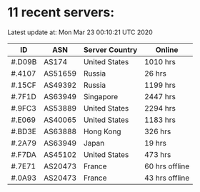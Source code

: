 # 11 recent servers:

Latest update at: Mon Mar 23 00:10:21 UTC 2020

| ID | ASN | Server Country | Online |
| -- | --- | -------------- | ------ |
| #.D09B | AS174 | United States | 1010 hrs |
| #.4107 | AS51659 | Russia | 26 hrs |
| #.15CF | AS49392 | Russia | 1199 hrs |
| #.7F1D | AS63949 | Singapore | 2447 hrs |
| #.9FC3 | AS53889 | United States | 2294 hrs |
| #.E069 | AS40065 | United States | 1183 hrs |
| #.BD3E | AS63888 | Hong Kong | 326 hrs |
| #.2A79 | AS63949 | Japan | 19 hrs |
| #.F7DA | AS45102 | United States | 473 hrs |
| #.7E71 | AS20473 | France | 60 hrs offline |
| #.0A93 | AS20473 | France | 43 hrs offline |


